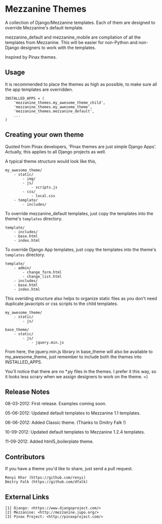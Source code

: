 Mezzanine Themes
===
A collection of Django/Mezzanine templates. Each of them are designed to override Mezzanine's default template.

mezzanine_default and mezzanine_mobile are compilation of all the templates from Mezzanine. This will be easier for non-Python and non-Django designers to work with the templates.

Inspired by Pinax themes.


Usage
---
It is recommended to place the themes as high as possible, to make sure all the app templates are overridden.

    INSTALLED_APPS = (
        'mezzanine_themes.my_awesome_theme_child',
        'mezzanine_themes.my_awesome_theme',
        'mezzanine_themes.mezzanine_default',
        ...
    )


Creating your own theme
---
Quoted from Pinax developers, 'Pinax themes are just simple Django Apps'. Actually, this applies to all Django projects as well.

A typical theme structure would look like this,

    my_awesome_theme/
        - static/
            - img/
            - js/
                - scripts.js
            - css/
                - local.css
        - template/
            - includes/

To override mezzanine_default templates, just copy the templates into the theme's `templates` directory.

    template/
        - includes/
        - base.html
        - index.html

To override Django App templates, just copy the templates into the theme's `templates` directory.

    template/
        - admin/
            - change_form.html
            - change_list.html
        - includes/
        - base.html
        - index.html

This overiding structure also helps to organize static files as you don't need duplicate
javacripts or css scripts to the child templates.

    my_awesome_theme/
        - static/
            - js/

    base_theme/
        - static/
            - js/
                - jquery.min.js

From here, the jquery.min.js library in base_theme will also be available to my_awesome_theme, just remember to include both the themes into INSTALLED_APPS.

You'll notice that there are no *.py files in the themes. I prefer it this way, so it looks less scrary when we assign designers to work on the theme. =)


Release Notes
---
08-03-2012:  First release. Examples coming soon.

05-06-2012: Updated default templates to Mezzanine 1.1 templates.

06-06-2012: Added Classic theme. (Thanks to Dmitry Falk !)

10-09-2012: Updated default templates to Mezzanine 1.2.4 templates.

11-09-2012: Added html5_boilerplate theme.


Contributors
---
If you have a theme you'd like to share, just send a pull request.

    Renyi Khor (https://github.com/renyi)
    Dmitry Falk (https://github.com/dfalk)


External Links
---
    [1] Django: <https://www.djangoproject.com/>
    [2] Mezzanine: <http://mezzanine.jupo.org/>
    [3] Pinax Project: <http://pinaxproject.com/>
